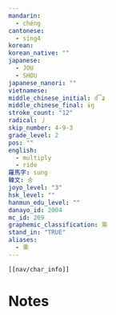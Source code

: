 ```yaml
---
mandarin:
  - chéng
cantonese:
  - sing4
korean:
korean_native: ""
japanese:
  - JOU
  - SHOU
japanese_nanori: ""
vietnamese:
middle_chinese_initial: d͡ʑ
middle_chinese_final: ɨŋ
stroke_count: "12"
radical: 丿
skip_number: 4-9-3
grade_level: 2
pos: ""
english:
  - multiply
  - ride
羅馬字: sung
韓文: 숭
joyo_level: "3"
hsk_level: ""
hanmun_edu_level: ""
danayo_id: 2004
mc_id: 269
graphemic_classification: 乘
stand_in: "TRUE"
aliases:
  - 乘
---
```

```meta-bind-embed
[[nav/char_info]]
```

# Notes
